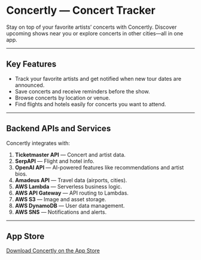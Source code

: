 # Concertly — Concert Tracker

Stay on top of your favorite artists’ concerts with Concertly. Discover upcoming shows near you or explore concerts in other cities—all in one app.

---

## Key Features

- Track your favorite artists and get notified when new tour dates are announced.  
- Save concerts and receive reminders before the show.  
- Browse concerts by location or venue.  
- Find flights and hotels easily for concerts you want to attend.

---

## Backend APIs and Services

Concertly integrates with:

1. **Ticketmaster API** — Concert and artist data.  
2. **SerpAPI** — Flight and hotel info.  
3. **OpenAI API** — AI-powered features like recommendations and artist bios.  
4. **Amadeus API** — Travel data (airports, cities).  
5. **AWS Lambda** — Serverless business logic.  
6. **AWS API Gateway** — API routing to Lambdas.  
7. **AWS S3** — Image and asset storage.  
8. **AWS DynamoDB** — User data management.  
9. **AWS SNS** — Notifications and alerts.

---

## App Store

[Download Concertly on the App Store](https://apps.apple.com/us/app/concertly-concert-tracker/id6747541213)

